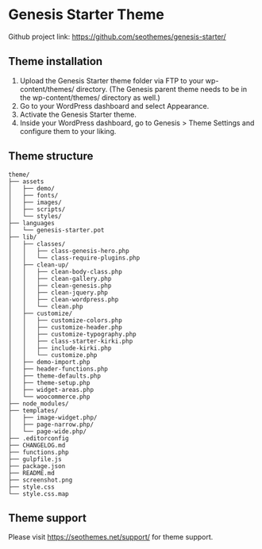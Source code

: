 # Genesis Starter Theme

Github project link: https://github.com/seothemes/genesis-starter/


## Theme installation

1. Upload the Genesis Starter theme folder via FTP to your wp-content/themes/ directory. (The Genesis parent theme needs to be in the wp-content/themes/ directory as well.)
2. Go to your WordPress dashboard and select Appearance.
3. Activate the Genesis Starter theme.
4. Inside your WordPress dashboard, go to Genesis > Theme Settings and configure them to your liking.


## Theme structure 
```shell         
theme/  
├── assets  
│	├── demo/  
│   ├── fonts/  
│   ├── images/  
│   ├── scripts/  
│   └── styles/  
├── languages  
│	└── genesis-starter.pot  
├── lib/  
│	├── classes/  
│   │	├── class-genesis-hero.php  
│   │	└── class-require-plugins.php  
│   ├── clean-up/  
│   │	├── clean-body-class.php	  
│   │	├── clean-gallery.php  
│   │	├── clean-genesis.php  
│   │	├── clean-jquery.php  
│   │	├── clean-wordpress.php  
│   │	└── clean.php  
│   ├── customize/  
│   │	├── customize-colors.php  
│   │	├── customize-header.php  
│   │	├── customize-typography.php  
│   │	├── class-starter-kirki.php  
│   │	├── include-kirki.php  
│   │	└── customize.php  
│   ├── demo-import.php  
│   ├── header-functions.php  
│   ├── theme-defaults.php  
│   ├── theme-setup.php  
│   ├── widget-areas.php  
│   └── woocommerce.php  
├── node_modules/  
├── templates/  
│   ├── image-widget.php/  
│   ├── page-narrow.php/  
│   └── page-wide.php/  
├── .editorconfig  
├── CHANGELOG.md  
├── functions.php  
├── gulpfile.js  
├── package.json  
├── README.md  
├── screenshot.png  
├── style.css  
└── style.css.map  
```


## Theme support

Please visit https://seothemes.net/support/ for theme support.

